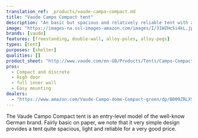```yaml
---
translation_ref: _products/vaude-campo-compact.md
title: "Vaude Campo Compact tent"
description: "An basic but spacious and relatively reliable tent with a very affordable price."
image: "https://images-na.ssl-images-amazon.com/images/I/31WZHc5i4kL.jpg"
brands: [vaude]
features: [freestanding, double-wall, alloy-poles, alloy-pegs]
types: [tent]
purposes: [shelter]
qualities: []
product_sheet: "http://www.vaude.com/en-GB/Products/Tents/Campo-Compact-2P-linen.html"
pros:
  - Compact and discrete
  - High door
  - full inner wall
  - Easy mounting
dealers:
  - "https://www.amazon.com/Vaude-Campo-dome-Compact-green/dp/B009ZRLXSM/"
---
```

The Vaude Campo Compact tent is an entry-level model of the well-know German brand. Fairly basic on paper, we note that it very simple design provides a tent quite spacious, light and reliable for a very good price.
